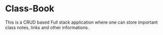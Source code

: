 # Class-Book
This is a CRUD based Full stack application where one can store important class notes, links and other informations.
